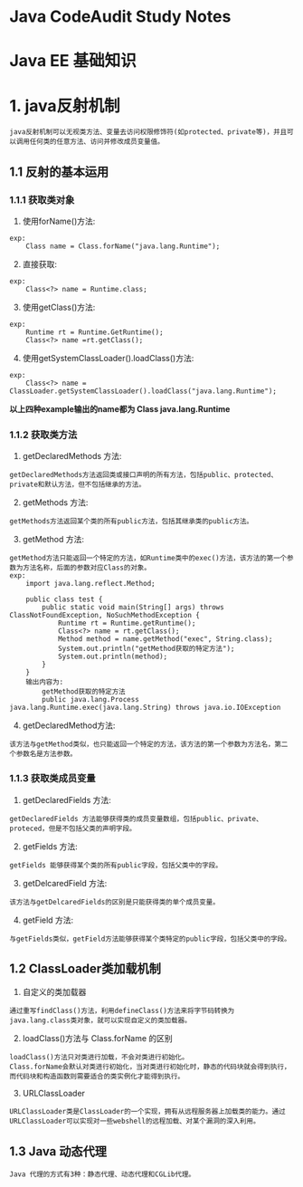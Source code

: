 # Java CodeAudit Study Notes
# Java EE 基础知识
# 1.  java反射机制
```
java反射机制可以无视类方法、变量去访问权限修饰符(如protected、private等)，并且可以调用任何类的任意方法、访问并修改成员变量值。
```
## 1.1 反射的基本运用
### 1.1.1 获取类对象
1. 使用forName()方法:  
```
exp:  
    Class name = Class.forName("java.lang.Runtime");
```
2. 直接获取:  
```
exp:  
    Class<?> name = Runtime.class;
```
3. 使用getClass()方法:  
```
exp:  
    Runtime rt = Runtime.GetRuntime();  
    Class<?> name =rt.getClass();
```
4. 使用getSystemClassLoader().loadClass()方法:  
```
exp:  
    Class<?> name = ClassLoader.getSystemClassLoader().loadClass("java.lang.Runtime");
```
**以上四种example输出的name都为 Class java.lang.Runtime**
### 1.1.2 获取类方法
1. getDeclaredMethods 方法:  
```
getDeclaredMethods方法返回类或接口声明的所有方法，包括public、protected、private和默认方法，但不包括继承的方法。
```
2. getMethods 方法:  
```
getMethods方法返回某个类的所有public方法，包括其继承类的public方法。
```
3. getMethod 方法:  
```
getMethod方法只能返回一个特定的方法，如Runtime类中的exec()方法，该方法的第一个参数为方法名称，后面的参数对应Class的对象。
exp:  
    import java.lang.reflect.Method;

    public class test {
        public static void main(String[] args) throws ClassNotFoundException, NoSuchMethodException {
            Runtime rt = Runtime.getRuntime();
            Class<?> name = rt.getClass();
            Method method = name.getMethod("exec", String.class);
            System.out.println("getMethod获取的特定方法");
            System.out.println(method);
        }
    }
    输出内容为:
        getMethod获取的特定方法
        public java.lang.Process java.lang.Runtime.exec(java.lang.String) throws java.io.IOException
```
4. getDeclaredMethod方法:  
```
该方法与getMethod类似，也只能返回一个特定的方法，该方法的第一个参数为方法名，第二个参数名是方法参数。
```
### 1.1.3 获取类成员变量
1. getDeclaredFields 方法: 
```
getDeclaredFields 方法能够获得类的成员变量数组，包括public、private、proteced，但是不包括父类的声明字段。
```
2. getFields 方法:  
```
getFields 能够获得某个类的所有public字段，包括父类中的字段。
```
3. getDelcaredField 方法:  
```
该方法与getDelcaredFields的区别是只能获得类的单个成员变量。
```
4. getField 方法:  
```
与getFields类似，getField方法能够获得某个类特定的public字段，包括父类中的字段。
```
## 1.2 ClassLoader类加载机制
1. 自定义的类加载器 
``` 
通过重写findClass()方法，利用defineClass()方法来将字节码转换为java.lang.class类对象，就可以实现自定义的类加载器。
```
2. loadClass()方法与 Class.forName 的区别  
```
loadClass()方法只对类进行加载，不会对类进行初始化。  
Class.forName会默认对类进行初始化，当对类进行初始化时，静态的代码块就会得到执行，而代码块和构造函数则需要适合的类实例化才能得到执行。
```
3. URLClassLoader  
```
URLClassLoader类是ClassLoader的一个实现，拥有从远程服务器上加载类的能力。通过URLClassLoader可以实现对一些webshell的远程加载、对某个漏洞的深入利用。
```
## 1.3 Java 动态代理
```
Java 代理的方式有3种：静态代理、动态代理和CGLib代理。
```

